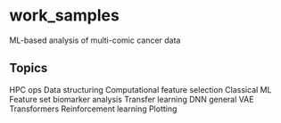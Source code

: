 # work_samples
ML-based analysis of multi-comic cancer data

## Topics
HPC ops
Data structuring
Computational feature selection
Classical ML
Feature set biomarker analysis
Transfer learning
DNN general
VAE
Transformers
Reinforcement learning
Plotting
